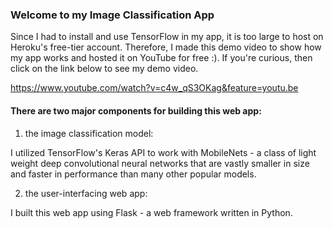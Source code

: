 ### Welcome to my Image Classification App

Since I had to install and use TensorFlow in my app, it is too large to host on Heroku's free-tier account. Therefore, I made this demo video to show how my app works and hosted it on YouTube for free :).  If you're curious, then click on the link below to see my demo video.

https://www.youtube.com/watch?v=c4w_qS3OKag&feature=youtu.be


#### There are two major components for building this web app:  

1. the image classification model:

I utilized TensorFlow's Keras API to work with MobileNets - a class of light weight deep convolutional neural networks that are vastly smaller in size and faster in performance than many other popular models.

2. the user-interfacing web app:

I built this web app using Flask - a web framework written in Python.
